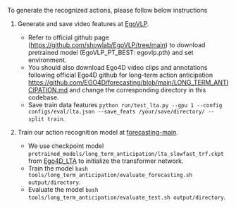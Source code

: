 To generate the recognized actions, please follow below instructions

1. Generate and save video features at [EgoVLP](EgoVLP/).
   - Refer to official github page (https://github.com/showlab/EgoVLP/tree/main) to download pretrained model (EgoVLP_PT_BEST: egovlp.pth) and set environment.
   - You should also download Ego4D video clips and annotations following official Ego4D github for long-term action anticipation https://github.com/EGO4D/forecasting/blob/main/LONG_TERM_ANTICIPATION.md and change the corresponding directory in this codebase.
   - Save train data features
   ```python run/test_lta.py --gpu 1 --config configs/eval/lta.json --save_feats /your/save/directory/ --split train```.

2. Train our action recognition model at [forecasting-main](forecasting-main/).
   - We use checkpoint model ```pretrained_models/long_term_anticipation/lta_slowfast_trf.ckpt``` from [Ego4D_LTA](https://github.com/EGO4D/forecasting/blob/main/LONG_TERM_ANTICIPATION.md) to initialize the transformer network.
   - Train the model ```bash tools/long_term_anticipation/evaluate_forecasting.sh output/directory```.
   - Evaluate the model ```bash tools/long_term_anticipation/evaluate_test.sh output/directory```.
